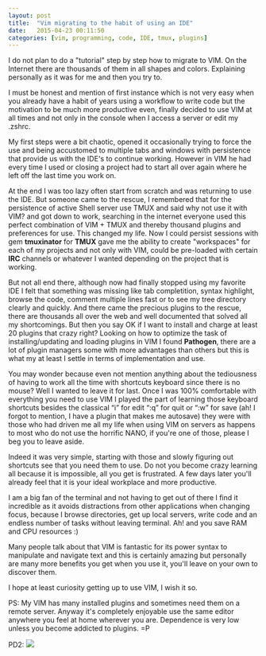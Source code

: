 ```yaml
---
layout: post
title:  "Vim migrating to the habit of using an IDE"
date:   2015-04-23 00:11:50
categories: [vim, programming, code, IDE, tmux, plugins]
---
```


I do not plan to do a "tutorial" step by step how to migrate to VIM. On the Internet there are thousands of them in all shapes and colors.
Explaining personally as it was for me and then you try to.

I must be honest and mention of first instance which is not very easy when you already have a habit of years using a workflow to write code but the motivation to be much more productive even, finally decided to use VIM at all times and not only in the console when I access a server or edit my .zshrc.

My first steps were a bit chaotic, opened it occasionally trying to force the use and being accustomed to multiple tabs and windows with persistence that provide us with the IDE's to continue working. However in VIM he had every time I used or closing a project had to start all over again where he left off the last time you work on.

At the end I was too lazy often start from scratch and was returning to use the IDE. 
But someone came to the rescue, I remembered that for the persistence of active Shell server use TMUX and said why not use it with VIM? and got down to work, searching in the internet everyone used this perfect combination of VIM + TMUX and thereby thousand plugins and preferences for use. This changed my life. Now I could persist sessions with gem **tmuxinator** for **TMUX**  gave me the ability to create "workspaces" for each of my projects and not only with VIM, could be pre-loaded with certain **IRC** channels or whatever I wanted depending on the project that is working.

But not all end there, although now had finally stopped using my favorite IDE I felt that something was missing like tab completition, syntax highlight, browse the code, comment multiple lines fast or to see my tree directory clearly and quickly.
And there came the precious plugins to the rescue, there are thousands all over the web and well documented that solved all my shortcomings.
But then you say OK if I want to install and charge at least 20 plugins that crazy right?
Looking on how to optimize the task of installing/updating and loading plugins in VIM I found **Pathogen**, there are a lot of plugin managers some with more advantages than others but this is what my at least I settle in terms of implementation and use.

You may wonder because even not mention anything about the tediousness of having to work all the time with shortcuts keyboard since there is no mouse?
Well I wanted to leave it for last.
Once I was 100% comfortable with everything you need to use VIM I played the part of learning those keyboard shortcuts besides the classical “i” for edit “:q” for quit or “:w” for save (ah! I forgot to mention, I have a plugin that makes me autosave)
they were with those who had driven me all my life when using VIM on servers as happens to most who do not use the horrific NANO, if you're one of those, please I beg you to leave aside.

Indeed it was very simple, starting with those and slowly figuring out shortcuts see that you need them to use. Do not you become crazy learning all because it is impossible, all you get is frustrated.
A few days later you'll already feel that it is your ideal workplace and more productive.


I am a big fan of the terminal and not having to get out of there I find it incredible as it avoids distractions from other applications when changing focus, because I browse directories, get up local servers, write code and an endless number of tasks without leaving terminal. Ah! and you save RAM and CPU resources :)

Many people talk about that VIM is fantastic for its power syntax to manipulate and navigate text and this is certainly amazing but personally are many more benefits you get when you use it, you'll leave on your own to discover them.

I hope at least curiosity getting up to use VIM, I wish it so.

PS: My VIM has many installed plugins and sometimes need them on a remote server. Anyway it's completely enjoyable use the same editor anywhere you feel at home wherever you are.
Dependence is very low unless you become addicted to plugins. =P

PD2: ![](http://i.imgur.com/Fx1FXhQ.png)
